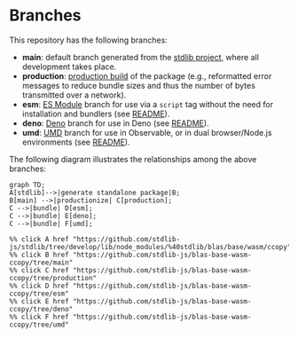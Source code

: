 <!--

@license Apache-2.0

Copyright (c) 2022 The Stdlib Authors.

Licensed under the Apache License, Version 2.0 (the "License");
you may not use this file except in compliance with the License.
You may obtain a copy of the License at

    http://www.apache.org/licenses/LICENSE-2.0

Unless required by applicable law or agreed to in writing, software
distributed under the License is distributed on an "AS IS" BASIS,
WITHOUT WARRANTIES OR CONDITIONS OF ANY KIND, either express or implied.
See the License for the specific language governing permissions and
limitations under the License.

-->

# Branches

This repository has the following branches:

-   **main**: default branch generated from the [stdlib project][stdlib-url], where all development takes place.
-   **production**: [production build][production-url] of the package (e.g., reformatted error messages to reduce bundle sizes and thus the number of bytes transmitted over a network).
-   **esm**: [ES Module][esm-url] branch for use via a `script` tag without the need for installation and bundlers (see [README][esm-readme]).
-   **deno**: [Deno][deno-url] branch for use in Deno (see [README][deno-readme]).
-   **umd**: [UMD][umd-url] branch for use in Observable, or in dual browser/Node.js environments (see [README][umd-readme]).

The following diagram illustrates the relationships among the above branches:

```mermaid
graph TD;
A[stdlib]-->|generate standalone package|B;
B[main] -->|productionize| C[production];
C -->|bundle| D[esm];
C -->|bundle| E[deno];
C -->|bundle| F[umd];

%% click A href "https://github.com/stdlib-js/stdlib/tree/develop/lib/node_modules/%40stdlib/blas/base/wasm/ccopy"
%% click B href "https://github.com/stdlib-js/blas-base-wasm-ccopy/tree/main"
%% click C href "https://github.com/stdlib-js/blas-base-wasm-ccopy/tree/production"
%% click D href "https://github.com/stdlib-js/blas-base-wasm-ccopy/tree/esm"
%% click E href "https://github.com/stdlib-js/blas-base-wasm-ccopy/tree/deno"
%% click F href "https://github.com/stdlib-js/blas-base-wasm-ccopy/tree/umd"
```

[stdlib-url]: https://github.com/stdlib-js/stdlib/tree/develop/lib/node_modules/%40stdlib/blas/base/wasm/ccopy
[production-url]: https://github.com/stdlib-js/blas-base-wasm-ccopy/tree/production
[deno-url]: https://github.com/stdlib-js/blas-base-wasm-ccopy/tree/deno
[deno-readme]: https://github.com/stdlib-js/blas-base-wasm-ccopy/blob/deno/README.md
[umd-url]: https://github.com/stdlib-js/blas-base-wasm-ccopy/tree/umd
[umd-readme]: https://github.com/stdlib-js/blas-base-wasm-ccopy/blob/umd/README.md
[esm-url]: https://github.com/stdlib-js/blas-base-wasm-ccopy/tree/esm
[esm-readme]: https://github.com/stdlib-js/blas-base-wasm-ccopy/blob/esm/README.md